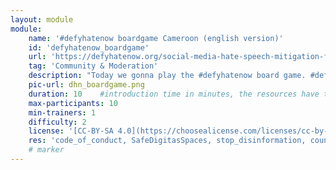 ```yaml
---
layout: module
module:
    name: '#defyhatenow boardgame Cameroon (english version)'
    id: 'defyhatenow_boardgame'
    url: 'https://defyhatenow.org/social-media-hate-speech-mitigation-field-guide-v2-cameroon/'
    tag: 'Community & Moderation'
    description: "Today we gonna play the #defyhatenow board game. #defyhatenow aims to raise awareness of and develop means for countering social media based hate speech, conflict rhetoric and directed online incitement to violence and to amplify ‘positive influencers’ occupying South Sudan’s social media landscape with voices of peacebuilding and counter-messaging rather than leaving that space open to agents of conflict."
    pic-url: dhn_boardgame.png
    duration: 10    #introduction time in minutes, the resources have their own time blocks
    max-participants: 10
    min-trainers: 1
    difficulty: 2
    license: '[CC-BY-SA 4.0](https://choosealicense.com/licenses/cc-by-sa-4.0/)'
    res: 'code_of_conduct, SafeDigitasSpaces, stop_disinformation, counter_hate_speech_online, ethical_journalism_guide, mental_health_trauma, defyhatenow_boardgame'
    # marker
---  
```

